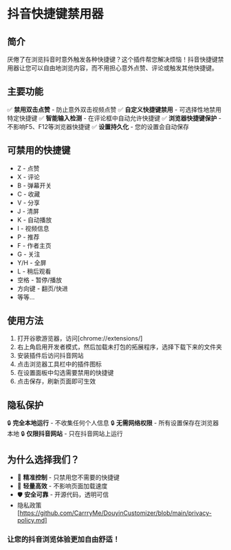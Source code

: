 # 抖音快捷键禁用器

## 简介
厌倦了在浏览抖音时意外触发各种快捷键？这个插件帮您解决烦恼！抖音快捷键禁用器让您可以自由地浏览内容，而不用担心意外点赞、评论或触发其他快捷键。

## 主要功能
✅ **禁用双击点赞** - 防止意外双击视频点赞
✅ **自定义快捷键禁用** - 可选择性地禁用特定快捷键
✅ **智能输入检测** - 在评论框中自动允许快捷键
✅ **浏览器快捷键保护** - 不影响F5、F12等浏览器快捷键
✅ **设置持久化** - 您的设置会自动保存

## 可禁用的快捷键
- Z - 点赞
- X - 评论  
- B - 弹幕开关
- C - 收藏
- V - 分享
- J - 清屏
- K - 自动播放
- I - 视频信息
- P - 推荐
- F - 作者主页
- G - 关注
- Y/H - 全屏
- L - 稍后观看
- 空格 - 暂停/播放
- 方向键 - 翻页/快进
- 等等...

## 使用方法
1. 打开谷歌游览器，访问[chrome://extensions/]
2. 右上角启用开发者模式，然后加载未打包的拓展程序，选择下载下来的文件夹
3. 安装插件后访问抖音网站
4. 点击浏览器工具栏中的插件图标
5. 在设置面板中勾选需要禁用的快捷键
6. 点击保存，刷新页面即可生效

## 隐私保护
🔒 **完全本地运行** - 不收集任何个人信息
🔒 **无需网络权限** - 所有设置保存在浏览器本地
🔒 **仅限抖音网站** - 只在抖音网站上运行

## 为什么选择我们？
- 🎯 **精准控制** - 只禁用您不需要的快捷键
- 🚀 **轻量高效** - 不影响页面加载速度
- 🛡️ **安全可靠** - 开源代码，透明可信
-  隐私政策[https://github.com/CarrryMe/DouyinCustomizer/blob/main/privacy-policy.md]

### 让您的抖音浏览体验更加自由舒适！




